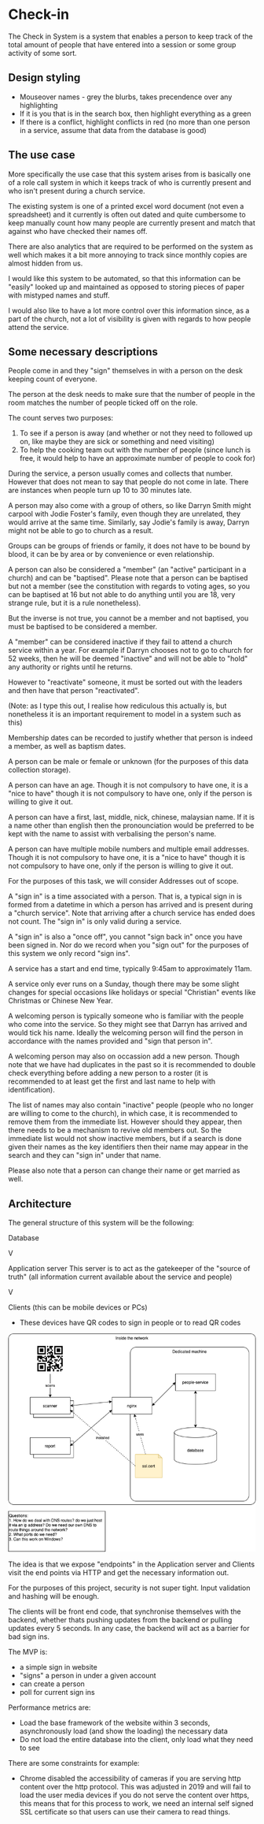 # Check-in
The Check in System is a system that enables a person to keep track of the total amount of people that have entered 
into a session or some group activity of some sort.

## Design styling

- Mouseover names - grey the blurbs, takes precendence over any highlighting
- If it is you that is in the search box, then highlight everything as a green
- If there is a conflict, highlight conflicts in red (no more than one person in a service, assume that data from the database is good)

## The use case

More specifically the use case that this system arises from is basically one of a role call system in which it keeps 
track of who is currently present and who isn't present during a church service.

The existing system is one of a printed excel word document (not even a spreadsheet) and it currently is often out 
dated and quite cumbersome to keep manually count how many people are currently present and match that against who 
have checked their names off.

There are also analytics that are required to be performed on the system as well which makes it a bit more 
annoying to track since monthly copies are almost hidden from us.

I would like this system to be automated, so that this information can be "easily" looked up and maintained as 
opposed to storing pieces of paper with mistyped names and stuff.

I would also like to have a lot more control over this information since, as a part of the church, not a lot of 
visibility is given with regards to how people attend the service.

## Some necessary descriptions

People come in and they "sign" themselves in with a person on the desk keeping count of everyone.

The person at the desk needs to make sure that the number of people in the room matches the number of people 
ticked off on the role. 

The count serves two purposes: 

1. To see if a person is away (and whether or not they need to followed up on, like maybe they are sick or 
   something and need visiting)
2. To help the cooking team out with the number of people (since lunch is free, it would help to have an 
   approximate number of people to cook for)

During the service, a person usually comes and collects that number. However that does not mean to say that people
do not come in late. There are instances when people turn up 10 to 30 minutes late.

A person may also come with a group of others, so like Darryn Smith might carpool with Jodie Foster's 
family, even though they are unrelated, they would arrive at the same time. Similarly, say Jodie's family is away, 
Darryn might not be able to go to church as a result.

Groups can be groups of friends or family, it does not have to be bound by blood, it can be by area or by 
convenience or even relationship.

A person can also be considered a "member" (an "active" participant in a church) and can be "baptised". 
Please note that a person can be baptised but not a member (see the constitution with regards to voting ages, 
so you can be baptised at 16 but not able to do anything until you are 18, very strange rule, but it is a rule 
nonetheless). 

But the inverse is not true, you cannot be a member and not baptised, you must be baptised to be considered a member.

A "member" can be considered inactive if they fail to attend a church service within a year. For example if 
Darryn chooses not to go to church for 52 weeks, then he will be deemed "inactive" and will not be able to 
"hold" any authority or rights until he returns.

However to "reactivate" someone, it must be sorted out with the leaders and then have that person "reactivated".

(Note: as I type this out, I realise how rediculous this actually is, but nonetheless it is an important requirement 
to model in a system such as this)

Membership dates can be recorded to justify whether that person is indeed a member, as well as baptism dates.

A person can be male or female or unknown (for the purposes of this data collection storage).

A person can have an age. Though it is not compulsory to have one, it is a "nice to have" though it is not 
compulsory to have one, only if the person is willing to give it out.

A person can have a first, last, middle, nick, chinese, malaysian name. If it is a name other than english 
then the pronounciation would be preferred to be kept with the name to assist with verbalising the person's name.

A person can have multiple mobile numbers and multiple email addresses. Though it is not compulsory to have one, 
it is a "nice to have" though it is not compulsory to have one, only if the person is willing to give it out.

For the purposes of this task, we will consider Addresses out of scope.

A "sign in" is a time associated with a person. That is, a typical sign in is formed from a datetime in which 
a person has arrived and is present during a "church service". Note that arriving after a church service has 
ended does not count. The "sign in" is only valid during a service.

A "sign in" is also a "once off", you cannot "sign back in" once you have been signed in. Nor do we record when 
you "sign out" for the purposes of this system we only record "sign ins".

A service has a start and end time, typically 9:45am to approximately 11am.

A service only ever runs on a Sunday, though there may be some slight changes for special occasions like holidays 
or special "Christian" events like Christmas or Chinese New Year.

A welcoming person is typically someone who is familiar with the people who come into the service. So they might see 
that Darryn has arrived and would tick his name. Ideally the welcoming person will find the person in accordance 
with the names provided and "sign that person in".

A welcoming person may also on occassion add a new person. Though note that we have had duplicates in the past so 
it is recommended to double check everything before adding a new person to a roster (it is recommended to at least 
get the first and last name to help with identification).

The list of names may also contain "inactive" people (people who no longer are willing to come to the church), in 
which case, it is recommended to remove them from the immediate list. However should they appear, then there needs 
to be a mechanism to revive old members out. So the immediate list would not show inactive members, but if a search 
is done given their names as the key identifiers then their name may appear in the search and they can "sign in" 
under that name.

Please also note that a person can change their name or get married as well.

## Architecture

The general structure of this system will be the following:

Database

   V

Application server
This server is to act as the gatekeeper of the "source of truth" 
(all information current available about the service and people)

   V

Clients (this can be mobile devices or PCs)
- These devices have QR codes to sign in people or to read QR codes

![](Architectural_Diagram.png)

The idea is that we expose "endpoints" in the Application server and Clients visit the end points via HTTP and 
get the necessary information out.

For the purposes of this project, security is not super tight. Input validation and hashing will be enough.

The clients will be front end code, that synchronise themselves with the backend, whether thats pushing updates 
from the backend or pulling updates every 5 seconds. In any case, the backend will act as a barrier for bad sign ins.

The MVP is: 
- a simple sign in website
- "signs" a person in under a given account
- can create a person
- poll for current sign ins

Performance metrics are:
- Load the base framework of the website within 3 seconds, asynchronously load (and show the loading) the necessary data
- Do not load the entire database into the client, only load what they need to see

There are some constraints for example:
- Chrome disabled the accessibility of cameras if you are serving http content over the http protocol. 
  This was adjusted in 2019 and will fail to load the user media devices if you do not serve the content 
  over https, this means that for this process to work, we need an internal self signed SSL certificate
  so that users can use their camera to read things.
